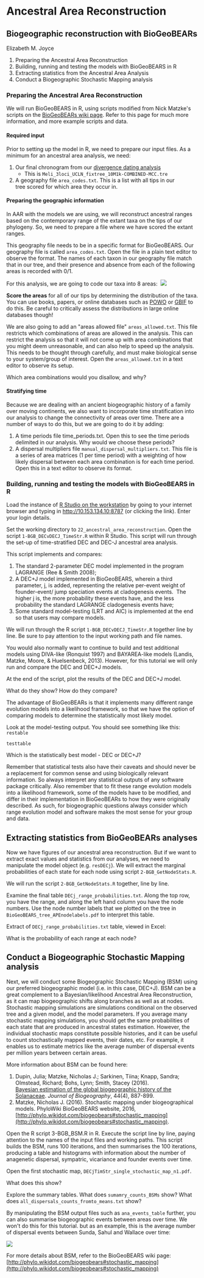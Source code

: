 # Ancestral Area Reconstruction
## Biogeographic reconstruction with BioGeoBEARs
Elizabeth M. Joyce 

1. Preparing the Ancestral Area Reconstruction
2. Building, running and testing the models with BioGeoBEARS in R
3. Extracting statistics from the Ancestral Area Analysis
4. Conduct a Biogeographic Stochastic Mapping analysis

### Preparing the Ancestral Area Reconstruction

We will run BioGeoBEARS in R, using scripts modified from Nick Matzke's scripts on the [BioGeoBEARs wiki page](http://phylo.wikidot.com/biogeobears). Refer to this page for much more information, and more example scripts and data.

#### Required input
Prior to setting up the model in R, we need to prepare our input files. As a minimum for an ancestral area analysis, we need:
1. Our final chronogram from our [divergence dating analysis](https://github.com/joyceem/MPEP_tutorials/blob/main/tutorials/DivergenceTimeEstimation_BEAST_TargetCapture.md)
	- This is `Meli_3loci_UCLN_fixtree_10M1k-COMBINED-MCC.tre`
2. A geography file `area_codes.txt`. This is a list with all tips in our tree scored for which area they occur in. 

#### Preparing the geographic information
In AAR with the models we are using, we will reconstruct ancestral ranges based on the contemporary range of the extant taxa on the tips of our phylogeny. So, we need to prepare a file where we have scored the extant ranges. 

This geography file needs to be in a specific format for BioGeoBEARS.  Our geography file is called `area_codes.txt`. Open the file in a plain text editor to observe the format. The names of each taxon in our geography file match that in our tree, and their presence and absence from each of the following areas is recorded with 0/1.

For this analysis, we are going to code our taxa into 8 areas:
 ![](https://lh7-rt.googleusercontent.com/docsz/AD_4nXdoc5pMAPIbGouHdfyDM7eom0oQLnvHavXorXl09V7nZ4bE5YgbmvNP3NugNKGjT3eo1WYHwBtUFgcmlp544q_EwHwvJxkxCYctjnY7EVgxl0b-rzlX6naTXKgzZffTJNgf2EGzIe2bnCP43vLl-zo0y0Ky?key=Nqw43J4UWJ1wNgJRDTzDDg)

**Score the areas** for all of our tips by determining the distribution of the taxa. You can use books, papers, or online databases such as [POWO](https://powo.science.kew.org/) or [GBIF](https://www.gbif.org/) to do this. Be careful to critically assess the distributions in large online databases though!

We are also going to add an "areas allowed file" `areas_allowed.txt`. This file restricts which combinations of areas are allowed in the analysis. This can restrict the analysis so that it will not come up with area combinations that you might deem unreasonable, and can also help to speed up the analysis. This needs to be thought through carefully, and must make biological sense to your system/group of interest. Open the `areas_allowed.txt` in a text editor to observe its setup.

Which area combinations would you disallow, and why?

#### Stratifying time
Because we are dealing with an ancient biogeographic history of a family over moving continents, we also want to incorporate time stratification into our analysis to change the connectivity of areas over time. There are a number of ways to do this, but we are going to do it by adding:
1. A time periods file time_periods.txt. Open this to see the time periods delimited in our analysis. Why would we choose these periods?
2. A dispersal multipliers file `manual_dispersal_multipliers.txt`. This file is a series of area matrices (1 per time period) with a weighting of how likely dispersal between each area combination is for each time period. Open this in a text editor to observe its format.

### Building, running and testing the models with BioGeoBEARS in R

Load the instance of [R Studio on the workstation](http://10.153.134.10:8787) by going to your internet browser and typing in http://10.153.134.10:8787 (or clicking the link). Enter your login details.

Set the working directory to  `22_ancestral_area_reconstruction`. 
Open the script `1-BGB_DECvDECJ_TimeStr.R` within R Studio. This script will run through the set-up of time-stratified DEC and DEC-J ancestral area analysis. 

This script implements and compares:
1. The standard 2-parameter DEC model implemented in the program LAGRANGE (Ree & Smith 2008); 
2. A DEC+J model implemented in BioGeoBEARS, wherein a third parameter, j, is added, representing the relative per-event weight of founder-event/ jump speciation events at cladogenesis events.  The higher j is, the more probability these events have, and the less probability the standard LAGRANGE cladogenesis events have; 
3. Some standard model-testing (LRT and AIC) is implemented at the end so that users may compare models. 

We will run through the R script `1-BGB_DECvDECJ_TimeStr.R` together line by line. Be sure to pay attention to the input working path and file names. 

You would also normally want to continue to build and test additional models using DIVA-like (Ronquist 1997) and BAYAREA-like models (Landis, Matzke, Moore, & Huelsenbeck, 2013). However, for this tutorial we will only run and compare the DEC and DEC+J models.

At the end of the script, plot the results of the DEC and DEC+J model. 

[](https://github.com/joyceem/MPEP_tutorials/blob/584cb5e001b7e29641fa1b8cd7282336a29f0222/tutorials/images/Pasted%20image%2020250228112904.png)

[](https://github.com/joyceem/MPEP_tutorials/blob/584cb5e001b7e29641fa1b8cd7282336a29f0222/tutorials/images/Pasted%20image%2020250228112956.png)

What do they show? How do they compare?

The advantage of BioGeoBEARs is that it implements many different range evolution models into a likelihood framework, so that we have the option of comparing models to determine the statistically most likely model. 

Look at the model-testing output. You should see something like this:
`restable`
[](https://github.com/joyceem/MPEP_tutorials/blob/584cb5e001b7e29641fa1b8cd7282336a29f0222/tutorials/images/Pasted%20image%2020250228124106.png)

`testtable`
[](https://github.com/joyceem/MPEP_tutorials/blob/584cb5e001b7e29641fa1b8cd7282336a29f0222/tutorials/images/Pasted%20image%2020250228124303.png)

Which is the statistically best model - DEC or DEC+J?

Remember that statistical tests also have their caveats and should never be a replacement for common sense and using biologically relevant information. So always interpret any statistical outputs of any software package critically. Also remember that to fit these range evolution models into a likelihood framework, some of the models have to be modified, and differ in their implementation in BioGeoBEARs to how they were originally described. As such, for biogeographic questions always consider which range evolution model and software makes the most sense for your group and data.

## Extracting statistics from BioGeoBEARs analyses

Now we have figures of our ancestral area reconstruction. But if we want to extract exact values and statistics from our analyses, we need to manipulate the model object (e.g. `resDECj`). We will extract the marginal probabilities of each state for each node using script `2-BGB_GetNodeStats.R`.

We will run the script `2-BGB_GetNodeStats.R` together, line by line.

Examine the final table `DECj_range_probabilities.txt`. Along the top row, you have the range, and along the left hand column you have the node numbers. Use the node number labels that we plotted on the tree in `BioGeoBEARS_tree_APEnodelabels.pdf` to interpret this table. 

[](https://github.com/joyceem/MPEP_tutorials/blob/584cb5e001b7e29641fa1b8cd7282336a29f0222/tutorials/images/Pasted%20image%2020250228131249.png)

Extract of `DECj_range_probabilities.txt` table, viewed in Excel:

[](https://github.com/joyceem/MPEP_tutorials/blob/584cb5e001b7e29641fa1b8cd7282336a29f0222/tutorials/images/Pasted%20image%2020250228131444.png)

What is the probability of each range at each node?

## Conduct a Biogeographic Stochastic Mapping analysis

Next, we will conduct some Biogeographic Stochastic Mapping (BSM) using our preferred biogeographic model (i.e. in this case, DEC+J). BSM can be a great complement to a Bayesian/likelihood Ancestral Area Reconstruction, as it can map biogeographic shifts along branches as well as at nodes. Stochastic mapping simulations are simulations conditional on the observed tree and a given model, and the model parameters. If you average many stochastic mapping simulations, you should get the same probabilities of each state that are produced in ancestral states estimation. However, the individual stochastic maps constitute possible histories, and it can be useful to count stochastically mapped events, their dates, etc. For example, it enables us to estimate metrics like the average number of dispersal events per million years between certain areas.

More information about BSM can be found here:
1. Dupin, Julia; Matzke, Nicholas J.; Sarkinen, Tiina; Knapp, Sandra; Olmstead, Richard; Bohs, Lynn; Smith, Stacey (2016).  
[Bayesian estimation of the global biogeographic history of the Solanaceae](http://dx.doi.org/10.1111/jbi.12898). _Journal of Biogeography_, 44(4), 887-899. 
1. Matzke, Nicholas J. (2016). Stochastic mapping under biogeographical models. PhyloWiki BioGeoBEARS website, 2016,  
[http://phylo.wikidot.com/biogeobears#stochastic_mapping](http://phylo.wikidot.com/biogeobears#stochastic_mapping).

Open the R script 3-BGB_BSM.R in R. Execute the script line by line, paying attention to the names of the input files and working paths. This script builds the BSM, runs 100 iterations, and then summarises the 100 iterations, producing a table and histograms with information about the number of anagenetic dispersal, sympatric, vicariance and founder events over time.

Open the first stochastic map, `DECjTimStr_single_stochastic_map_n1.pdf`. 

[](https://github.com/joyceem/MPEP_tutorials/blob/584cb5e001b7e29641fa1b8cd7282336a29f0222/tutorials/images/Pasted%20image%2020250228182437.png)

What does this show?

Explore the summary tables. What does `sumamry_counts_BSMs` show? What does `all_dispersals_counts_fromto_means.txt` show?

By manipulating the BSM output files such as `ana_events_table` further, you can also summarise biogeographic events between areas over time. We won't do this for this tutorial. but as an example, this is the average number of dispersal events between Sunda, Sahul and Wallace over time:

![](https://lh7-rt.googleusercontent.com/docsz/AD_4nXdjLibLfKDHWqGQVbnQpxoj6JePMwHxAqR9f8liAVKY9H2qAVgQWoordFmGfVzf75t2wyfPIHTd-MvI7uHUtdg4M_7GS5PIiO_QN87Qi3aXd9n3A0jk43dXwqMc4v0_86pV7tAlj3hcHqwW_AWUkJczR_I?key=Nqw43J4UWJ1wNgJRDTzDDg)


For more details about BSM, refer to the BioGeoBEARS wiki page: [http://phylo.wikidot.com/biogeobears#stochastic_mapping](http://phylo.wikidot.com/biogeobears#stochastic_mapping)
